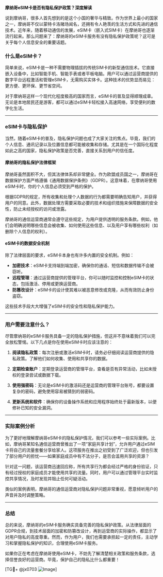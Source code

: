 **摩纳哥eSIM卡是否有隐私保护政策？深度解读**

说到摩纳哥，很多人首先想到的是这个小国的奢华与精致。作为世界上最小的国家之一，摩纳哥不仅以蒙特卡洛赌场闻名，还拥有令人艳羡的生活方式和先进的通信技术。近年来，随着移动通信的发展，eSIM卡（嵌入式SIM卡）在摩纳哥也逐渐流行起来。那么问题来了：摩纳哥的eSIM卡服务有没有隐私保护政策呢？这可是关乎每个人信息安全的重要话题。

### 什么是eSIM卡？

简单来说，eSIM卡是一种不需要物理插拔的传统SIM卡的新型通信技术。它直接嵌入设备中，比如智能手机、智能手表或者平板电脑。用户可以通过运营商提供的数字平台远程激活和管理eSIM卡，无需购买实体卡。这种技术的优势显而易见：更方便、更环保、更节省空间。

对于摩纳哥这样一个现代化程度极高的国家而言，eSIM卡的普及显得顺理成章。无论是本地居民还是游客，都可以通过eSIM卡轻松接入高速网络，享受便利的数字化生活。

---

### eSIM卡与隐私保护

当然，随着eSIM卡的普及，隐私保护问题也成了大家关注的焦点。毕竟，我们的个人信息、通讯记录以及位置信息都可能被收集和存储。尤其是在一个国际化程度如此之高的国家，隐私保护政策是否完善，直接关系到用户的信任度。

#### 摩纳哥的隐私保护法律框架

摩纳哥虽然面积不大，但其法律体系却非常健全。作为欧盟成员国之一，摩纳哥在数据保护方面严格遵循《通用数据保护条例》（GDPR）。这意味着，在摩纳哥使用eSIM卡时，你的个人信息必须受到严格的保护。

根据GDPR的规定，所有收集和处理个人数据的行为都需要明确告知用户，并获得用户的同意。此外，数据处理方需要采取必要的技术和组织措施来保障数据的安全性，防止未经授权的访问或泄露。

摩纳哥的通信运营商通常会遵守这些规定，为用户提供透明的服务条款。例如，他们会明确说明哪些信息会被收集、如何使用这些信息、以及用户享有哪些权利（如删除个人信息的权利）。

#### eSIM卡的数据安全机制

除了法律层面的要求，eSIM卡本身也有许多内置的安全机制。例如：

- **加密技术**：eSIM卡支持端到端加密，确保你的通话、短信和数据传输不会被窃听。
- **远程管理**：通过运营商提供的管理平台，你可以随时监控和控制eSIM卡的状态，包括激活、停用或更换运营商。
- **防篡改设计**：eSIM卡的设计使其难以被恶意修改或克隆，从而有效防止身份盗窃。

这些技术手段大大增强了eSIM卡的安全性和隐私保护能力。

---

### 用户需要注意什么？

尽管摩纳哥的eSIM卡服务具备一定的隐私保护措施，但这并不意味着我们可以完全放松警惕。以下几点是你在使用eSIM卡时应该注意的：

1. **阅读隐私政策**：每次注册或激活eSIM卡时，请务必仔细阅读运营商提供的隐私政策。了解他们如何收集、使用和共享你的数据。
   
2. **定期检查账户**：定期登录运营商的管理平台，查看是否有异常活动，比如未授权的登录尝试或数据下载。

3. **使用强密码**：无论是eSIM卡的激活码还是运营商的管理平台账号，都要设置复杂的密码，避免使用容易被猜到的弱密码。

4. **更新系统和软件**：确保你的设备操作系统和应用程序始终处于最新版本，以便修补已知的安全漏洞。

---

### 实际案例分析

为了更好地理解摩纳哥eSIM卡的隐私保护情况，我们可以参考一些实际案例。比如，摩纳哥某知名通信运营商曾推出了一项“家庭共享计划”，允许用户通过eSIM卡将自己的流量套餐分享给家人。这项服务在推出之初受到了广泛欢迎，但也引发了部分用户的担忧——如果家庭成员中有不法分子，是否会滥用共享的资源？

针对这一问题，该运营商迅速回应称，所有共享行为都会经过严格的身份验证，只有经过授权的家庭成员才能使用共享的流量。同时，用户可以通过管理平台实时监控共享情况，及时发现并阻止任何可疑活动。

类似的案例表明，摩纳哥的通信运营商对隐私保护问题非常重视，愿意倾听用户的声音并及时调整策略。

---

### 总结

总的来说，摩纳哥的eSIM卡服务确实具备完善的隐私保护政策。从法律层面的GDPR合规，到技术层面的加密和防篡改设计，再到运营商的实际操作，都显示了对用户隐私的高度尊重。然而，作为用户，我们也需要承担起一定的责任，主动学习和掌握隐私保护的知识，合理使用eSIM卡服务。

如果你正在考虑在摩纳哥使用eSIM卡，不妨先了解清楚相关政策和服务条款，选择信誉良好的运营商。毕竟，保护自己的隐私比什么都重要！

[TG💪+ @jx0703 ![Image](https://github.com/user-attachments/assets/dbca1d08-cadb-493c-b0ec-ad6f7a83f270)]